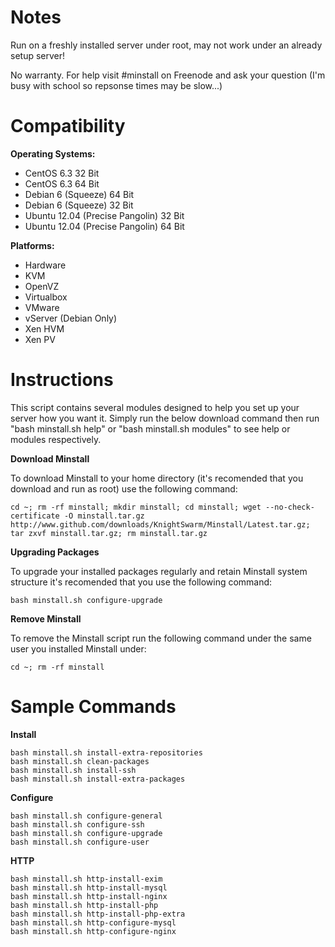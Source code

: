 Notes
=====

Run on a freshly installed server under root, may not work under an already setup server!

No warranty. For help visit #minstall on Freenode and ask your question (I'm busy with school so repsonse times may be slow...)

Compatibility
=============

**Operating Systems:**

 + CentOS 6.3 32 Bit
 + CentOS 6.3 64 Bit
 + Debian 6 (Squeeze) 64 Bit
 + Debian 6 (Squeeze) 32 Bit
 + Ubuntu 12.04 (Precise Pangolin) 32 Bit
 + Ubuntu 12.04 (Precise Pangolin) 64 Bit

**Platforms:**

 + Hardware
 + KVM
 + OpenVZ
 + Virtualbox
 + VMware
 + vServer (Debian Only)
 + Xen HVM
 + Xen PV

Instructions
============

This script contains several modules designed to help you set up your server how you want it. Simply run the below download command then run "bash minstall.sh help" or "bash minstall.sh modules" to see help or modules respectively.

**Download Minstall**

To download Minstall to your home directory (it's recomended that you download and run as root) use the following command:

	cd ~; rm -rf minstall; mkdir minstall; cd minstall; wget --no-check-certificate -O minstall.tar.gz http://www.github.com/downloads/KnightSwarm/Minstall/Latest.tar.gz; tar zxvf minstall.tar.gz; rm minstall.tar.gz

**Upgrading Packages**

To upgrade your installed packages regularly and retain Minstall system structure it's recomended that you use the following command:

	bash minstall.sh configure-upgrade

**Remove Minstall**

To remove the Minstall script run the following command under the same user you installed Minstall under:

	cd ~; rm -rf minstall

Sample Commands
===============

**Install**

	bash minstall.sh install-extra-repositories
	bash minstall.sh clean-packages
	bash minstall.sh install-ssh
	bash minstall.sh install-extra-packages

**Configure**

	bash minstall.sh configure-general
	bash minstall.sh configure-ssh
	bash minstall.sh configure-upgrade
	bash minstall.sh configure-user

**HTTP**

	bash minstall.sh http-install-exim
	bash minstall.sh http-install-mysql
	bash minstall.sh http-install-nginx
	bash minstall.sh http-install-php
	bash minstall.sh http-install-php-extra
	bash minstall.sh http-configure-mysql
	bash minstall.sh http-configure-nginx
